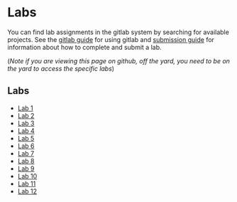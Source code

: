 # Labs

You can find lab assignments in the gitlab system by searching for available
projects. See the [gitlab guide](../resources/gitlab.md) for using gitlab and
[submission guide](../resources/submission.md) for information about how to
complete and submit a lab.

(*Note if you are viewing this page on github, off the yard, you need to be on the yard to access the specific labs*)

## Labs
- [Lab 1](lab_01.md)
- [Lab 2](lab_02.md)
- [Lab 3](lab_03.md)
- [Lab 4](lab_04.md)
- [Lab 5](lab_05.md)
- [Lab 6](lab_06.md)
- [Lab 7](lab_07.md)
- [Lab 8](lab_08.md)
- [Lab 9](lab_09.md)
- [Lab 10](lab_10.md)
- [Lab 11](lab_11.md)
- [Lab 12](lab_12.md)

